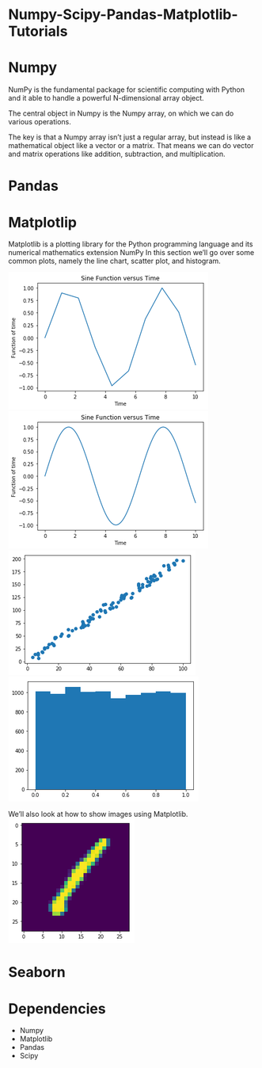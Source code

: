 # Numpy-Scipy-Pandas-Matplotlib-Tutorials

# Numpy

NumPy is the fundamental package for scientific computing with Python and it able to handle a powerful N-dimensional array object.

The central object in Numpy is the Numpy array, on which we can do various operations.

The key is that a Numpy array isn’t just a regular array, but instead is like a mathematical object like a vector or a matrix. That means we can do vector and matrix operations like addition, subtraction, and multiplication.

# Pandas


# Matplotlip

Matplotlib is a plotting library for the Python programming language and its numerical mathematics extension NumPy
In this section we’ll go over some common plots, namely the line chart, scatter plot, and histogram.

<img src = "img/sine wave.png">
<img src = "img/sine graph with more data points.png">
<img src = "img/scatter linear line.png">
<img src = "img/histogram.png">

We’ll also look at how to show images using Matplotlib. <br>
<img src = "img/read image from matrix.png">


# Seaborn









# Dependencies
<ul>
  <li>Numpy</li>
  <li>Matplotlib</li>
  <li>Pandas</li>
  <li>Scipy</li>
</ul>
